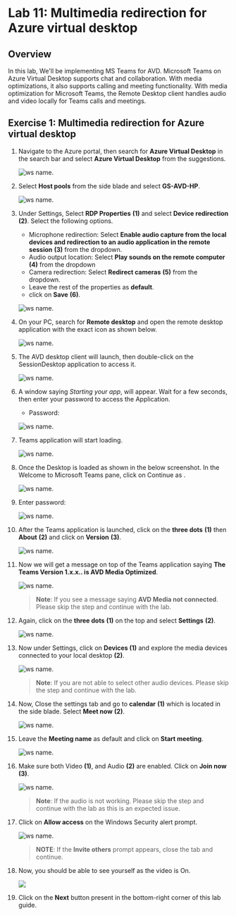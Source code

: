 # Lab 11: Multimedia redirection for Azure virtual desktop


## **Overview**

In this lab, We'll be implementing MS Teams for AVD. Microsoft Teams on Azure Virtual Desktop supports chat and collaboration. With media optimizations, it also supports calling and meeting functionality. With media optimization for Microsoft Teams, the Remote Desktop client handles audio and video locally for Teams calls and meetings.


## Exercise 1: Multimedia redirection for Azure virtual desktop


1. Navigate to the Azure portal, then search for **Azure Virtual Desktop** in the search bar and select **Azure Virtual Desktop** from the suggestions.

   ![ws name.](media/w1.png)
   
1. Select **Host pools** from the side blade and select **GS-AVD-HP**.

   ![ws name.](media-2/avdhp.png)
   
1. Under Settings, Select **RDP Properties** **(1)** and select **Device redirection** **(2)**. Select the following options.
   
   - Microphone redirection: Select **Enable audio capture from the local devices and redirection to an audio application in the remote session** **(3)** from the dropdown.
   - Audio output location: Select **Play sounds on the remote computer** **(4)** from the dropdown
   - Camera redirection: Select **Redirect cameras** **(5)** from the dropdown.
   - Leave the rest of the properties as **default**.
   - click on **Save** **(6)**.

   ![ws name.](media-2/rdpproperties.png)

1. On your PC, search for **Remote desktop** and open the remote desktop application with the exact icon as shown below.

   ![ws name.](../Azure-Virtual-Desktop-v3/media/remote.png)
   
1. The AVD desktop client will launch, then double-click on the SessionDesktop application to access it.

   ![ws name.](media-2/sessiondesktop.png)
   
1. A window saying *Starting your app*, will appear. Wait for a few seconds, then enter your password to access the Application.

    - Password: **<inject key="AzureAdUserPassword" />**
   
    ![ws name.](media/ch14.png)
    
1. Teams application will start loading.

   ![ws name.](media/avdv235.png)
   
1. Once the Desktop is loaded as shown in the below screenshot. In the Welcome to Microsoft Teams pane, click on Continue as **<inject key="AzureAdUserEmail" />**.

   ![ws name.](../Azure-Virtual-Desktop-v3/media/teamsopen.png)
   
1. Enter password: **<inject key="AzureAdUserPassword" />**

   ![ws name.](media/lab11-teams-signin.png) 
   
1. After the Teams application is launched, click on the **three dots** **(1)** then **About** **(2)** and click on **Version** **(3)**.

   ![ws name.](media/avdv215.png)

1. Now we will get a message on top of the Teams application saying **The Teams Version 1.x.x.. is AVD Media Optimized**.

   ![ws name.](media-1/TeamsAVD.png)
   
   >**Note**: If you see a message saying **AVD Media not connected**. Please skip the step and continue with the lab.
   
1. Again, click on the **three dots** **(1)** on the top and select **Settings** **(2)**.

   ![ws name.](media/avdv217.png)
   
1. Now under Settings, click on **Devices (1)** and explore the media devices connected to your local desktop **(2)**.

   ![ws name.](media/avdv218.png)
   
   >**Note**: If you are not able to select other audio devices. Please skip the step and continue with the lab.
   
1. Now, Close the settings tab and go to **calendar** **(1)** which is located in the side blade. Select **Meet now** **(2)**.

   ![ws name.](media/teams13.png)
   
1. Leave the **Meeting name** as default and click on **Start meeting**.

   ![ws name.](media/teams14.png)
   
1. Make sure both Video **(1)**, and Audio **(2)** are enabled. Click on **Join now** **(3)**.

   ![ws name.](media/teams15.png)
   
   >**Note**: If the audio is not working. Please skip the step and continue with the lab as this is an expected issue.
   
1. Click on **Allow access** on the Windows Security alert prompt.

   ![ws name.](media/teams16.png)
   
   >**NOTE**: If the **Invite others** prompt appears, close the tab and continue.
  
1. Now, you should be able to see yourself as the video is On.

   ![](../Azure-Virtual-Desktop-v3/media/cam.png)

1. Click on the **Next** button present in the bottom-right corner of this lab guide.
